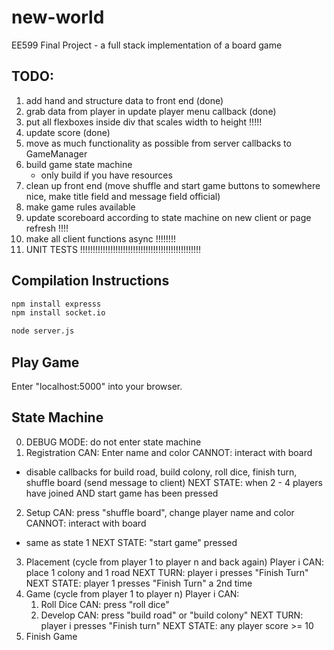 # new-world
EE599 Final Project - a full stack implementation of a board game

## TODO:
1. add hand and structure data to front end (done)
2. grab data from player in update player menu callback (done)
3. put all flexboxes inside div that scales width to height !!!!!
4. update score (done)
5. move as much functionality as possible from server callbacks to GameManager
6. build game state machine
    - only build if you have resources
7. clean up front end (move shuffle and start game buttons to somewhere nice, make title field and message field official)
8. make game rules available 
9. update scoreboard according to state machine on new client or page refresh !!!!
10. make all client functions async !!!!!!!!
11. UNIT TESTS !!!!!!!!!!!!!!!!!!!!!!!!!!!!!!!!!!!!!!!!!!!!!!!!

## Compilation Instructions
```bash
npm install expresss
npm install socket.io

node server.js
```

## Play Game
Enter "localhost:5000" into your browser.

## State Machine
0. DEBUG MODE: do not enter state machine
1. Registration
CAN: Enter name and color
CANNOT: interact with board
- disable callbacks for build road, build colony, roll dice, finish turn, shuffle board (send message to client)
NEXT STATE: when 2 - 4 players have joined AND start game has been pressed
2. Setup
CAN: press "shuffle board", change player name and color
CANNOT: interact with board
- same as state 1
NEXT STATE: "start game" pressed
3. Placement (cycle from player 1 to player n and back again)
Player i CAN: 
    place 1 colony and 1 road
    NEXT TURN: player i presses "Finish Turn"
NEXT STATE: player 1 presses "Finish Turn" a 2nd time
4. Game (cycle from player 1 to player n)
Player i CAN:
    1. Roll Dice
    CAN: press "roll dice"
    2. Develop
    CAN: press "build road" or "build colony"
    NEXT TURN: player i presses "Finish turn"
NEXT STATE: any player score >= 10
5. Finish Game

